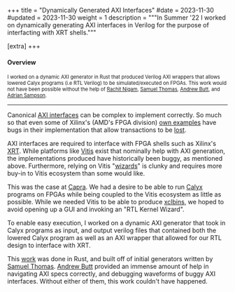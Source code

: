 +++
title = "Dynamically Generated AXI Interfaces"
#date = 2023-11-30
#updated = 2023-11-30
weight = 1
description = """In Summer '22 I worked on dynamically generating
AXI interfaces in Verilog for the purpose of interfacting with XRT shells."""


[extra]
+++

#### Overview

<div style="font-size:0.8em" >

I worked on a dynamic AXI generator in Rust that produced Verilog AXI wrappers
that allows lowered Calyx programs (i.e RTL Verilog) to be simulated/executed on FPGAs. This work
would not have been possible without the help of [Rachit Nigam][rachit], [Samuel Thomas][sam], [Andrew Butt][andrew], and [Adrian Sampson][adrian].

</div>

---

Canonical [AXI interfaces](https://developer.arm.com/documentation/ihi0022/latest)
can be complex to implement correctly. So much so that even some of Xilinx's (AMD's FPGA division)
[own examples](https://github.com/jofrfu/tinyTPU/blob/7c9a732dfd1e305fbd86b41a6fb3146ea64693de/src/vhdl/AXI/tinyTPU_v1_0_S00_AXI.vhd#L354-L365)
have bugs in their implementation that allow transactions to be [lost](https://zipcpu.com/formal/2019/04/16/axi-mistakes.html).

AXI interfaces are required to interface with FPGA shells such as Xilinx's [XRT](https://www.xilinx.com/products/design-tools/vitis/xrt.html).
While platforms like [Vitis](https://www.xilinx.com/products/design-tools/vitis.html)
exist that nominally help with AXI generation, the implementations produced have
historically been buggy, as mentioned above. Furthermore, relying on Vitis 
"[wizards](https://xilinx.github.io/xup_compute_acceleration/rtl_kernel_lab.html)"
is clunky and requires more buy-in to Vitis ecosystem than some would like.

This was the case at [Capra](https://capra.cs.cornell.edu/). We had a desire to
be able to run [Calyx](https://calyxir.org/) programs on FPGAs while being coupled
to the Vitis ecosystem as little as possible. While we needed Vitis to be able
to produce [xclbins](https://xilinx.github.io/XRT/master/html/formats.html),
we hoped to avoid opening up a GUI and invoking an
"RTL Kernel Wizard".

To enable easy execution, I worked on a dynamic AXI generator that took in Calyx
programs as input, and output verilog files that contained both the lowered
Calyx program as well as an AXI wrapper that allowed for our RTL design
to interface with XRT.

This [work](https://github.com/cucapra/calyx/tree/master/calyx-backend/src/xilinx)
was done in Rust, and built off of initial generators written by
[Samuel Thomas][sam].
[Andrew Butt][andrew] provided an immense amount of help
in navigating AXI specs correctly, and debugging waveforms of buggy AXI interfaces.
Without either of them, this work couldn't have happened.



[adrian]: https://www.cs.cornell.edu/~asampson/

[rachit]: https://rachit.pl/

[andrew]: https://github.com/andrewb1999

[sam]: https://github.com/sgpthomas








